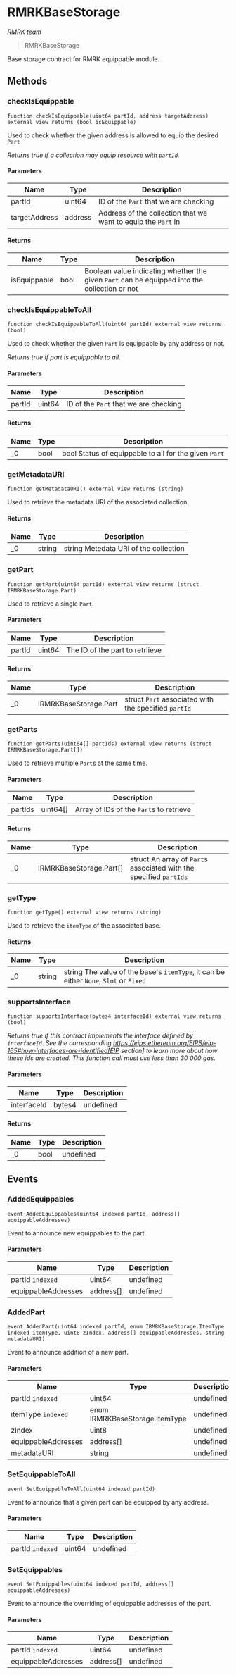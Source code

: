 # RMRKBaseStorage

*RMRK team*

> RMRKBaseStorage

Base storage contract for RMRK equippable module.



## Methods

### checkIsEquippable

```solidity
function checkIsEquippable(uint64 partId, address targetAddress) external view returns (bool isEquippable)
```

Used to check whether the given address is allowed to equip the desired `Part`

*Returns true if a collection may equip resource with `partId`.*

#### Parameters

| Name | Type | Description |
|---|---|---|
| partId | uint64 | ID of the `Part` that we are checking |
| targetAddress | address | Address of the collection that we want to equip the `Part` in |

#### Returns

| Name | Type | Description |
|---|---|---|
| isEquippable | bool | Boolean value indicating whether the given `Part` can be equipped into the collection or not |

### checkIsEquippableToAll

```solidity
function checkIsEquippableToAll(uint64 partId) external view returns (bool)
```

Used to check whether the given `Part` is equippable by any address or not.

*Returns true if part is equippable to all.*

#### Parameters

| Name | Type | Description |
|---|---|---|
| partId | uint64 | ID of the `Part` that we are checking |

#### Returns

| Name | Type | Description |
|---|---|---|
| _0 | bool | bool Status of equippable to all for the given `Part` |

### getMetadataURI

```solidity
function getMetadataURI() external view returns (string)
```

Used to retrieve the metadata URI of the associated collection.




#### Returns

| Name | Type | Description |
|---|---|---|
| _0 | string | string Metedata URI of the collection |

### getPart

```solidity
function getPart(uint64 partId) external view returns (struct IRMRKBaseStorage.Part)
```

Used to retrieve a single `Part`.



#### Parameters

| Name | Type | Description |
|---|---|---|
| partId | uint64 | The ID of the part to retriieve |

#### Returns

| Name | Type | Description |
|---|---|---|
| _0 | IRMRKBaseStorage.Part | struct `Part` associated with the specified `partId` |

### getParts

```solidity
function getParts(uint64[] partIds) external view returns (struct IRMRKBaseStorage.Part[])
```

Used to retrieve multiple `Part`s at the same time.



#### Parameters

| Name | Type | Description |
|---|---|---|
| partIds | uint64[] | Array of IDs of the `Part`s  to retrieve |

#### Returns

| Name | Type | Description |
|---|---|---|
| _0 | IRMRKBaseStorage.Part[] | struct An array of `Part`s associated with the specified `partIds` |

### getType

```solidity
function getType() external view returns (string)
```

Used to retrieve the `itemType` of the associated base.




#### Returns

| Name | Type | Description |
|---|---|---|
| _0 | string | string The value of the base&#39;s `itemType`, it can be either `None`, `Slot` or `Fixed` |

### supportsInterface

```solidity
function supportsInterface(bytes4 interfaceId) external view returns (bool)
```



*Returns true if this contract implements the interface defined by `interfaceId`. See the corresponding https://eips.ethereum.org/EIPS/eip-165#how-interfaces-are-identified[EIP section] to learn more about how these ids are created. This function call must use less than 30 000 gas.*

#### Parameters

| Name | Type | Description |
|---|---|---|
| interfaceId | bytes4 | undefined |

#### Returns

| Name | Type | Description |
|---|---|---|
| _0 | bool | undefined |



## Events

### AddedEquippables

```solidity
event AddedEquippables(uint64 indexed partId, address[] equippableAddresses)
```

Event to announce new equippables to the part.



#### Parameters

| Name | Type | Description |
|---|---|---|
| partId `indexed` | uint64 | undefined |
| equippableAddresses  | address[] | undefined |

### AddedPart

```solidity
event AddedPart(uint64 indexed partId, enum IRMRKBaseStorage.ItemType indexed itemType, uint8 zIndex, address[] equippableAddresses, string metadataURI)
```

Event to announce addition of a new part.



#### Parameters

| Name | Type | Description |
|---|---|---|
| partId `indexed` | uint64 | undefined |
| itemType `indexed` | enum IRMRKBaseStorage.ItemType | undefined |
| zIndex  | uint8 | undefined |
| equippableAddresses  | address[] | undefined |
| metadataURI  | string | undefined |

### SetEquippableToAll

```solidity
event SetEquippableToAll(uint64 indexed partId)
```

Event to announce that a given part can be equipped by any address.



#### Parameters

| Name | Type | Description |
|---|---|---|
| partId `indexed` | uint64 | undefined |

### SetEquippables

```solidity
event SetEquippables(uint64 indexed partId, address[] equippableAddresses)
```

Event to announce the overriding of equippable addresses of the part.



#### Parameters

| Name | Type | Description |
|---|---|---|
| partId `indexed` | uint64 | undefined |
| equippableAddresses  | address[] | undefined |



